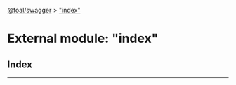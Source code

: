 [@foal/swagger](../README.md) > ["index"](../modules/_index_.md)

# External module: "index"

## Index

---

